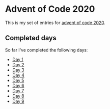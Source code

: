 # Advent of Code 2020
This is my set of entries for [advent of code 2020](https://www.adventofcode.com/2020).

## Completed days
  So far I've completed the following days:
  
  * [Day 1](day1.html)
  * [Day 2](day1.html)
  * [Day 3](day1.html)
  * [Day 4](day4.html)
  * [Day 5](day5.html)
  * [Day 6](day6.html)
  * [Day 7](day7.html)
  * [Day 8](day8.html)
  * [Day 9](day9.html)
